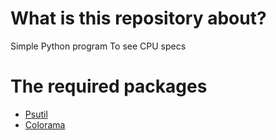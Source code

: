 # What is this repository about?

Simple Python program To see CPU specs

# The required packages

- [Psutil](https://psutil.readthedocs.io/en/latest/#)
- [Colorama](https://linuxhint.com/colorama-python/)
